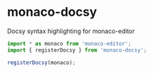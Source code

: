 # monaco-docsy

Docsy syntax highlighting for monaco-editor

```ts
import * as monaco from 'monaco-editor';
import { registerDocsy } from 'monaco-docsy';

registerDocsy(monaco);
```
